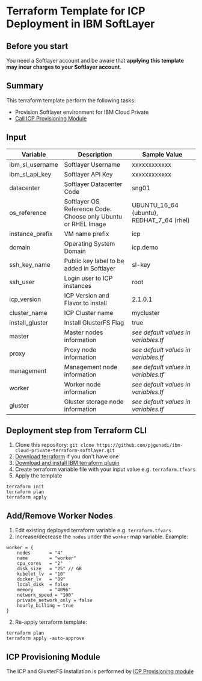 # Terraform Template for ICP Deployment in IBM SoftLayer

## Before you start
You need a Softlayer account and be aware that **applying this template may incur charges to your Softlayer account**.

## Summary
This terraform template perform the following tasks:
- Provision Softlayer environment for IBM Cloud Private
- [Call ICP Provisioning Module](https://github.com/pjgunadi/terraform-module-icp-deploy)

## Input
| Variable      | Description    | Sample Value |
| ------------- | -------------- | ------------ |
| ibm_sl_username    | Softlayer Username  | xxxxxxxxxxxx |
| ibm_sl_api_key    | Softlayer API Key | xxxxxxxxxxxx |
| datacenter        | Softlayer Datacenter Code     | sng01 |
| os_reference      | Softlayer OS Reference Code. Choose only Ubuntu or RHEL Image | UBUNTU_16_64 (ubuntu), REDHAT_7_64 (rhel) |
| instance_prefix | VM name prefix | icp |
| domain | Operating System Domain | icp.demo |
| ssh_key_name | Public key label to be added in Softlayer | sl-key |
| ssh_user | Login user to ICP instances | root |
| icp_version | ICP Version and Flavor to install | 2.1.0.1 |
| cluster_name | ICP Cluster name | mycluster |
| install_gluster | Install GlusterFS Flag | true |
| master | Master nodes information | *see default values in variables.tf* |
| proxy | Proxy node information | *see default values in variables.tf* |
| management | Management node information | *see default values in variables.tf* |
| worker | Worker node information | *see default values in variables.tf* |
| gluster | Gluster storage node information | *see default values in variables.tf* |

## Deployment step from Terraform CLI
1. Clone this repository: `git clone https://github.com/pjgunadi/ibm-cloud-private-terraform-softlayer.git`
2. [Download terraform](https://www.terraform.io/) if you don't have one
3. [Download and install IBM terraform plugin](https://github.com/IBM-Cloud/terraform-provider-ibm/releases)
4. Create terraform variable file with your input value e.g. `terraform.tfvars`
5. Apply the template
```
terraform init
terraform plan
terraform apply
```
## Add/Remove Worker Nodes
1. Edit existing deployed terraform variable e.g. `terraform.tfvars`
2. Increase/decrease the `nodes` under the `worker` map variable. Example:
```
worker = {
    nodes       = "4"
    name        = "worker"
    cpu_cores   = "2"
    disk_size   = "25" // GB
    kubelet_lv  = "10"
    docker_lv   = "89"
    local_disk  = false
    memory      = "4096"
    network_speed = "100"
    private_network_only = false
    hourly_billing = true
}
```
2. Re-apply terraform template:
```
terraform plan
terraform apply -auto-approve
```

## ICP Provisioning Module
The ICP and GlusterFS Installation is performed by [ICP Provisioning module](https://github.com/pjgunadi/terraform-module-icp-deploy) 


